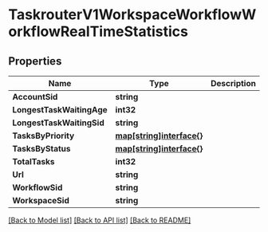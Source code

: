 # TaskrouterV1WorkspaceWorkflowWorkflowRealTimeStatistics

## Properties

Name | Type | Description | Notes
------------ | ------------- | ------------- | -------------
**AccountSid** | **string** |  | [optional] 
**LongestTaskWaitingAge** | **int32** |  | [optional] 
**LongestTaskWaitingSid** | **string** |  | [optional] 
**TasksByPriority** | [**map[string]interface{}**](.md) |  | [optional] 
**TasksByStatus** | [**map[string]interface{}**](.md) |  | [optional] 
**TotalTasks** | **int32** |  | [optional] 
**Url** | **string** |  | [optional] 
**WorkflowSid** | **string** |  | [optional] 
**WorkspaceSid** | **string** |  | [optional] 

[[Back to Model list]](../README.md#documentation-for-models) [[Back to API list]](../README.md#documentation-for-api-endpoints) [[Back to README]](../README.md)



